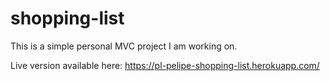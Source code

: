 # shopping-list

This is a simple personal MVC project I am working on.

Live version available here: 
https://pl-pelipe-shopping-list.herokuapp.com/
